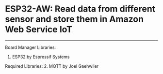 # ESP32-AW: Read data from different sensor and store them in Amazon Web Service IoT
***
Board Manager Libraries:
1. ESP32 by Espressif Systems

Required Libraries:
2. MQTT by Joel Gaehwiler

